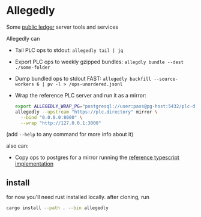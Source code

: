 # Allegedly

Some [public ledger](https://github.com/did-method-plc/did-method-plc) server tools and services

Allegedly can

- Tail PLC ops to stdout: `allegedly tail | jq`
- Export PLC ops to weekly gzipped bundles: `allegdly bundle --dest ./some-folder`
- Dump bundled ops to stdout FAST: `allegedly backfill --source-workers 6 | pv -l > /ops-unordered.jsonl`
- Wrap the reference PLC server and run it as a mirror:

    ```bash
    export ALLEGEDLY_WRAP_PG="postgresql://user:pass@pg-host:5432/plc-db"
    allegedly --upstream "https://plc.directory" mirror \
      --bind "0.0.0.0:8000" \
      --wrap "http://127.0.0.1:3000"
   ```

(add `--help` to any command for more info about it)

also can:

- Copy ops to postgres for a mirror running the [reference typescript implementation](https://github.com/did-method-plc/did-method-plc)


## install

for now you'll need rust installed locally. after cloning, run

```bash
cargo install --path . --bin allegedly
```
